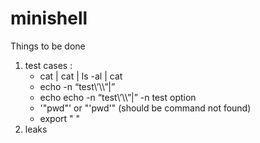 # minishell

Things to be done

1. test cases :  
	- cat | cat | ls -al | cat
 	- echo -n “test\’\\\”\|”
	- echo echo -n “test\’\\\”\|” -n test option
	- '"pwd"' or "'pwd'" (should be command not found)
	- export " "
2. leaks
